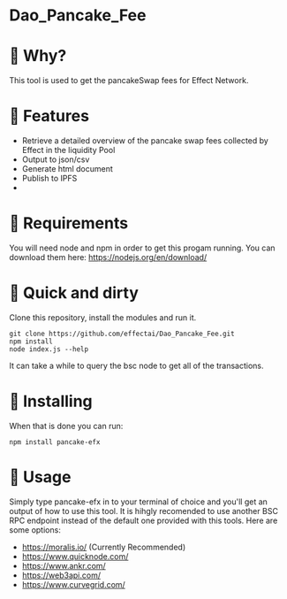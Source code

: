 # Dao_Pancake_Fee

# 📓 Why?
This tool is used to get the pancakeSwap fees for Effect Network.


# 🌟 Features
- Retrieve a detailed overview of the pancake swap fees collected by Effect in the liquidity Pool
- Output to json/csv
- Generate html document
- Publish to IPFS
- 

# 📌 Requirements
You will need node and npm in order to get this progam running. 
You can download them here: https://nodejs.org/en/download/

# 🚀 Quick and dirty

Clone this repository, install the modules and run it.
```
git clone https://github.com/effectai/Dao_Pancake_Fee.git
npm install
node index.js --help
```

It can take a while to query the bsc node to get all of the transactions.

# 🏢 Installing
When that is done you can run:
```
npm install pancake-efx
```

# 👟 Usage
Simply type pancake-efx in to your terminal of choice and you'll get an output of how to use this tool. It is hihgly recomended to use another BSC RPC endpoint instead of the default one provided with this tools. 
Here are some options: 
- https://moralis.io/ (Currently Recommended)
- https://www.quicknode.com/
- https://www.ankr.com/
- https://web3api.com/
- https://www.curvegrid.com/
